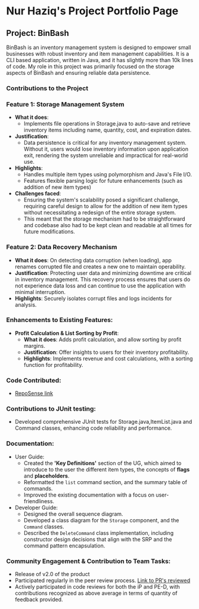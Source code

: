 # Nur Haziq's Project Portfolio Page
## Project: BinBash 

BinBash is an inventory management system is designed to empower small businesses with robust inventory and item 
management capabilities. It is a CLI based application, written in Java, and it has slightly more than 10k lines of 
code. My role in this project was primarily focused on the storage aspects of BinBash and ensuring reliable data persistence.

### Contributions to the Project
### Feature 1: Storage Management System
- **What it does**:
  - Implements file operations in Storage.java to auto-save and retrieve inventory items including name, quantity, cost, and expiration dates.
- **Justification**:
  - Data persistence is critical for any inventory management system. Without it, users would lose inventory 
  information upon application exit, rendering the system unreliable and impractical for real-world use.
- **Highlights**:
  - Handles multiple item types using polymorphism and Java's File I/O.
  - Features flexible parsing logic for future enhancements (such as addition of new item types)
- **Challenges faced**:
  - Ensuring the system's scalability posed a significant challenge, requiring careful design to allow for the addition 
  of new item types without necessitating a redesign of the entire storage system. 
  - This meant that the storage mechanism had to be straightforward and codebase also had to be kept 
  clean and readable at all times for future modifications.

### Feature 2: Data Recovery Mechanism
- **What it does**: On detecting data corruption (when loading), app renames corrupted file and creates a new one to maintain operability.
- **Justification**: Protecting user data and minimizing downtime are critical in inventory management. This recovery process ensures 
  that users do not experience data loss and can continue to use the application with minimal interruption.
- **Highlights**: Securely isolates corrupt files and logs incidents for analysis.

### Enhancements to Existing Features:
- **Profit Calculation & List Sorting by Profit**:
  - **What it does**: Adds profit calculation, and allow sorting by profit margins.
  - **Justification**: Offer insights to users for their inventory profitability.
  - **Highlights**: Implements revenue and cost calculations, with a sorting function for profitability.

### Code Contributed:
- [RepoSense link](https://nus-cs2113-ay2324s2.github.io/tp-dashboard/?search=nur-haziq&breakdown=true&sort=groupTitle%20dsc&sortWithin=title&since=2024-02-23&timeframe=commit&mergegroup=&groupSelect=groupByRepos&checkedFileTypes=docs~functional-code~test-code~other)

### Contributions to JUnit testing:
- Developed comprehensive JUnit tests for Storage.java,ItemList.java and Command classes, enhancing code reliability and performance.

### Documentation:
- User Guide:
  - Created the **'Key Definitions'** section of the UG, which aimed to introduce to the user the different item types,
  the concepts of **flags** and **placeholders**.
  - Reformatted the `list` command section, and the summary table of commands. 
  - Improved the existing documentation with a focus on user-friendliness.
- Developer Guide:
  - Designed the overall sequence diagram.
  - Developed a class diagram for the `Storage` component, and the `Command` classes.
  - Described the `DeleteCommand` class implementation, including constructor design decisions that align with the SRP and the command pattern encapsulation.

### Community Engagement & Contribution to Team Tasks:
- Release of v2.0 of the product
- Participated regularly in the peer review process. [Link to PR's reviewed](https://github.com/AY2324S2-CS2113T-T09-2/tp/pulls?q=is%3Apr+is%3Aclosed+reviewed-by%3Anur-haziq+-author%3Anur-haziq)
- Actively participated in code reviews for both the iP and PE-D, with contributions recognized as above average in terms of quantity of feedback provided.

